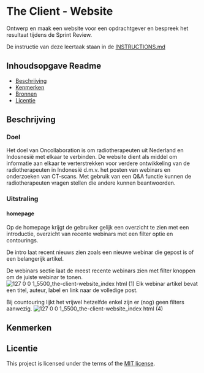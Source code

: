 # The Client - Website

Ontwerp en maak een website voor een opdrachtgever en bespreek het resultaat tijdens de Sprint Review.

De instructie van deze leertaak staan in de [INSTRUCTIONS.md](https://github.com/fdnd-task/the-client-website/blob/main/docs/INSTRUCTIONS.md)



## Inhoudsopgave Readme

  * [Beschrijving](#beschrijving)
  * [Kenmerken](#kenmerken)
  * [Bronnen](#bronnen)
  * [Licentie](#licentie)

## Beschrijving
### Doel
Het doel van Oncollaboration is om radiotherapeuten uit Nederland en Indosnesië met elkaar te verbinden. De website dient als middel om informatie aan elkaar te verterstrekken voor verdere ontwikkeling van de radiotherapeuten in Indonesië d.m.v. het posten van webinars en onderzoeken van CT-scans. Met gebruik van een Q&A functie kunnen de radiotherapeuten vragen stellen die andere kunnen beantwoorden.

### Uitstraling
#### homepage
Op de homepage krijgt de gebruiker gelijk een overzicht te zien met een introductie, overzicht van recente webinars met een filter optie en contourings. 

De intro laat recent nieuws zien zoals een nieuwe webinar die gepost is of een belangerijk artikel. 

De webinars sectie laat de meest recente webinars zien met filter knoppen om de juiste webinar te tonen.
![127 0 0 1_5500_the-client-website_index html (1)](https://github.com/user-attachments/assets/cc3b158f-f540-4266-919e-b2bb34369d97)
Elk webinar artikel bevat een titel, auteur, label en link naar de volledige post.

Bij countouring lijkt het vrijwel hetzelfde enkel zijn er (nog) geen filters aanwezig.
![127 0 0 1_5500_the-client-website_index html (4)](https://github.com/user-attachments/assets/a21d70da-6cd1-431a-afaa-5757f707e811)

<!-- In de Beschrijving staat hoe je project er uit ziet, hoe het werkt en wat je er mee kan. -->
<!-- Voeg een mooie poster visual toe 📸 -->
<!-- Voeg een link toe naar Github Pages 🌐-->

## Kenmerken
<!-- Bij Kenmerken staat welke technieken zijn gebruikt en hoe. Wat is de HTML structuur? Wat zijn de belangrijkste dingen in CSS? Wat is er met Javascript gedaan en hoe? Misschien heb je een framwork of library gebruikt? -->



## Licentie

This project is licensed under the terms of the [MIT license](./LICENSE).
